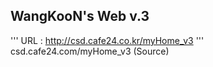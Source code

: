 ## WangKooN's Web v.3

'''
	URL : http://csd.cafe24.co.kr/myHome_v3 
'''
csd.cafe24.com/myHome_v3 (Source)
